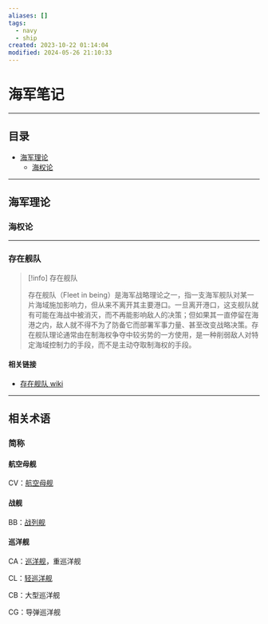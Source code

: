 ```yaml
---
aliases: []
tags:
  - navy
  - ship
created: 2023-10-22 01:14:04
modified: 2024-05-26 21:10:33
---
```


# 海军笔记

---
## 目录

* [海军理论](#海军理论)
	* [海权论](#海权论)

---

## 海军理论

### 海权论

---

### 存在舰队

> [!info] 存在舰队
> 
> 存在舰队（Fleet in being）是海军战略理论之一，指一支海军舰队对某一片海域施加影响力，但从来不离开其主要港口。一旦离开港口，这支舰队就有可能在海战中被消灭，而不再能影响敌人的决策；但如果其一直停留在海港之内，敌人就不得不为了防备它而部署军事力量、甚至改变战略决策。存在舰队理论通常由在制海权争夺中较劣势的一方使用，是一种削弱敌人对特定海域控制力的手段，而不是主动夺取制海权的手段。

#### 相关链接

* [存在舰队 wiki](https://zh.wikipedia.org/zh-cn/%E5%AD%98%E5%9C%A8%E8%88%B0%E9%98%9F)

---

## 相关术语

### 简称

#### 航空母舰

CV：[航空母舰](CV.md)

#### 战舰

BB：[战列舰](Battleships/Battleships.md)

#### 巡洋舰

CA：[巡洋舰](Cruisers.md)，重巡洋舰

CL：[轻巡洋舰](LightCruisers.md)

CB：大型巡洋舰

CG：导弹巡洋舰


